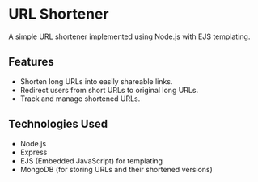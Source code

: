 # URL Shortener

A simple URL shortener implemented using Node.js with EJS templating.

## Features

- Shorten long URLs into easily shareable links.
- Redirect users from short URLs to original long URLs.
- Track and manage shortened URLs.

## Technologies Used

- Node.js
- Express
- EJS (Embedded JavaScript) for templating
- MongoDB (for storing URLs and their shortened versions)





